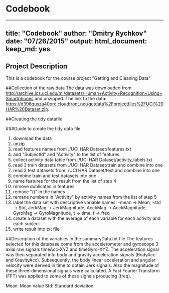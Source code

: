 # Codebook

---
title: "Codebook"
author: "Dmitry Rychkov"
date: "07/26/2015"
output:
  html_document:
    keep_md: yes
---

## Project Description
This is a codebook for the course project "Getting and Cleaning Data"

##Collection of the raw data
The data was downloaded from http://archive.ics.uci.edu/ml/datasets/Human+Activity+Recognition+Using+Smartphones and unzipped.
The link to the data: https://d396qusza40orc.cloudfront.net/getdata%2Fprojectfiles%2FUCI%20HAR%20Dataset.zip.

##Creating the tidy datafile

###Guide to create the tidy data file
1. download the data
2. unzip
3. read features names from ./UCI HAR Dataset/features.txt
4. add "SubjectId" and "Activity" to the list of features
5. collect activity data table from ./UCI HAR Dataset/activity_labels.txt
6. read 3 train datasets from ./UCI HAR Dataset/train and combine into one
7. read 3 test datasets from ./UCI HAR Dataset/test and combine into one
8. combine train and test datasets into one
9. name features for the result from the list of step 4
10. remove dublicates in features
11. remove "()" in the names
12. remane numbers in "Activity" by activity names from the list of step 5
13. label the data set with descriptive variable names:
-mean -> Mean, 
-std -> Std, 
JerkMag -> JerkMagnitude, 
AcckMag -> AcckMagnitude, 
GyroMag -> GyroMagnitude, 
t -> time, 
f -> freq
14. create a dataset with the average of each variable for each activity and each subject
15. write result into txt file


##Description of the variables in the summaryData.txt file
The features selected for this database come from the accelerometer and gyroscope 3-axial raw signals timeAcc-XYZ and timeGyro-XYZ. The acceleration signal was then separated into body and gravity acceleration signals (BodyAcc and GravityAcc). Subsequently, the body linear acceleration and angular velocity were derived in time to obtain Jerk signals. Also the magnitude of these three-dimensional signals were calculated. A Fast Fourier Transform (FFT) was applied to some of these signals producing (freq).

Mean: Mean value
Std: Standard deviation
